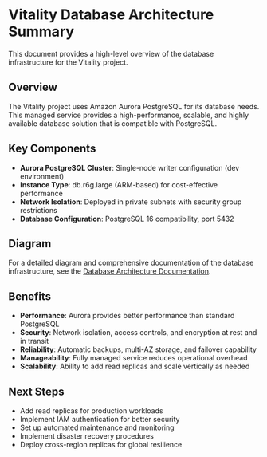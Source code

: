 # Vitality Database Architecture Summary

This document provides a high-level overview of the database infrastructure for the Vitality project.

## Overview

The Vitality project uses Amazon Aurora PostgreSQL for its database needs. This managed service provides a high-performance, scalable, and highly available database solution that is compatible with PostgreSQL.

## Key Components

- **Aurora PostgreSQL Cluster**: Single-node writer configuration (dev environment)
- **Instance Type**: db.r6g.large (ARM-based) for cost-effective performance
- **Network Isolation**: Deployed in private subnets with security group restrictions
- **Database Configuration**: PostgreSQL 16 compatibility, port 5432

## Diagram

For a detailed diagram and comprehensive documentation of the database infrastructure, see the [Database Architecture Documentation](./).

## Benefits

- **Performance**: Aurora provides better performance than standard PostgreSQL
- **Security**: Network isolation, access controls, and encryption at rest and in transit
- **Reliability**: Automatic backups, multi-AZ storage, and failover capability
- **Manageability**: Fully managed service reduces operational overhead
- **Scalability**: Ability to add read replicas and scale vertically as needed

## Next Steps

- Add read replicas for production workloads
- Implement IAM authentication for better security
- Set up automated maintenance and monitoring
- Implement disaster recovery procedures
- Deploy cross-region replicas for global resilience 